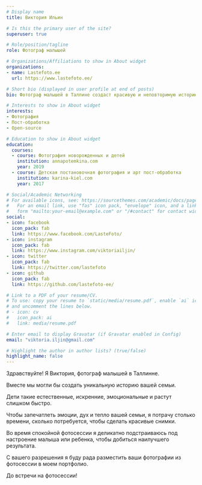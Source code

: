```yaml
---
# Display name
title: Виктория Ильин

# Is this the primary user of the site?
superuser: true

# Role/position/tagline
role: Фотограф малышей

# Organizations/Affiliations to show in About widget
organizations:
- name: Lastefoto.ee
  url: https://www.lastefoto.ee/

# Short bio (displayed in user profile at end of posts)
bio: Фотограф малышей в Таллине создаст красивую и неповторимую историю вашей семьи

# Interests to show in About widget
interests:
- Фотография
- Пост-обработка
- Open-source

# Education to show in About widget
education:
  courses:
  - course: Фотография новорожденных и детей
    institution: annapotemkina.com
    year: 2019
  - course: Детская постановочная фотография и арт пост-обработка
    institution: karina-kiel.com
    year: 2017

# Social/Academic Networking
# For available icons, see: https://sourcethemes.com/academic/docs/page-builder/#icons
#   For an email link, use "fas" icon pack, "envelope" icon, and a link in the
#   form "mailto:your-email@example.com" or "/#contact" for contact widget.
social:
- icon: facebook
  icon_pack: fab
  link: https://www.facebook.com/LasteFoto/
- icon: instagram
  icon_pack: fab
  link: https://www.instagram.com/viktoriailjin/
- icon: twitter
  icon_pack: fab
  link: https://twitter.com/lastefoto
- icon: github
  icon_pack: fab
  link: https://github.com/lastefoto-ee/

# Link to a PDF of your resume/CV.
# To use: copy your resume to `static/media/resume.pdf`, enable `ai` icons in `params.toml`, 
# and uncomment the lines below.
# - icon: cv
#   icon_pack: ai
#   link: media/resume.pdf

# Enter email to display Gravatar (if Gravatar enabled in Config)
email: "viktoria.iljin@gmail.com"

# Highlight the author in author lists? (true/false)
highlight_name: false
---
```


Здравствуйте! Я Виктория, фотограф малышей в Таллинне.

Вместе мы могли бы создать уникальную историю вашей семьи.

Дети такие естественные, искренние, эмоциональные и растут слишком быстро.

Чтобы запечатлеть эмоции, дух и тепло вашей семьи, я потрачу столько времени, сколько потребуется, чтобы сделать красивые снимки.

Во время спокойной фотосессии я деликатно подстраиваюсь под настроение малыша или ребенка, чтобы добиться наилучшего результата.

С вашего разрешения я буду рада разместить ваши фотографии из фотосессии в моем портфолио.

До встречи на фотосессии!
